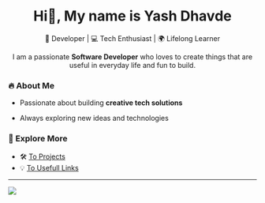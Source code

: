 <h1 align="center">Hi👋, My name is Yash Dhavde</h1>
<p align="center">
  🚀 Developer | 💻 Tech Enthusiast | 🌍 Lifelong Learner
</p>
<p align="center">
  I am a passionate <strong>Software Developer</strong> who loves to create things that are useful in everyday life and fun to build.
</p>

### 🔥 About Me
- Passionate about building **creative tech solutions**  

- Always exploring new ideas and technologies

### 📂 Explore More
- 🛠️ [To Projects](projects.md)
- 💡 [To Usefull Links](usefull.md)
 
---

<p align="left">
  <a href="https://linkedin.com/in/yashdhavde" target="_blank">
    <img src="https://img.shields.io/badge/Connect on LinkedIn-blue?style=for-the-badge&logo=linkedin" />
  </a>
</p>